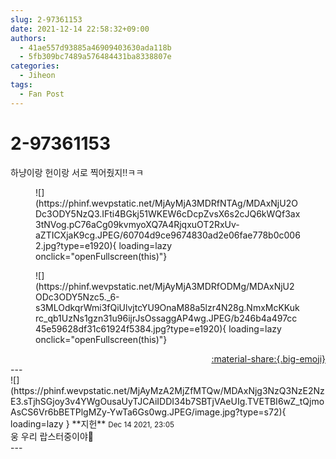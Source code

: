 ```yaml
---
slug: 2-97361153
date: 2021-12-14 22:58:32+09:00
authors:
  - 41ae557d93885a46909403630ada118b
  - 5fb309bc7489a576484431ba8338807e
categories:
  - Jiheon
tags:
  - Fan Post
---
```


# 2-97361153

<div class="post-container" markdown="1">
<div class="content-container md-sidebar__scrollwrap" markdown="1">

하냥이랑 헌이랑 서로 찍어줬지!!ㅋㅋ
<figure markdown="1">
![](https://phinf.wevpstatic.net/MjAyMjA3MDRfNTAg/MDAxNjU2ODc3ODY5NzQ3.IFti4BGkj51WKEW6cDcpZvsX6s2cJQ6kWQf3ax3tNVog.pC76aCg09kvmyoXQ7A4RjqxuOT2RxUv-aZTICXjaK9cg.JPEG/60704d9ce9674830ad2e06fae778b0c0062.jpg?type=e1920){ loading=lazy onclick="openFullscreen(this)"}
</figure>

<figure markdown="1">
![](https://phinf.wevpstatic.net/MjAyMjA3MDRfODMg/MDAxNjU2ODc3ODY5Nzc5._6-s3MLOdkqrWmi3fQiUlvjtcYU9OnaM88a5lzr4N28g.NmxMcKKukrc_qb1UzNs1gzn31u96ijrJsOssaggAP4wg.JPEG/b246b4a497cc45e59628df31c61924f5384.jpg?type=e1920){ loading=lazy onclick="openFullscreen(this)"}
</figure>


</div>
</div>

<div style="text-align: right;" markdown="1">
<a href="https://weverse.io/fromis9/fanpost/2-97361153" style="text-align: right;">:material-share:{.big-emoji}</a>
</div>
---

<div class="comments-container md-sidebar__scrollwrap" markdown="1">
<div class="comment" markdown="1">
<div class='id-container' markdown="1">
![](https://phinf.wevpstatic.net/MjAyMzA2MjZfMTQw/MDAxNjg3NzQ3NzE2NzE3.sTjhSGjoy3v4YWgOusaUyTJCAiIDDI34b7SBTjVAeUIg.TVETBI6wZ_tQjmoAsCS6Vr6bBETPlgMZy-YwTa6Gs0wg.JPEG/image.jpg?type=s72){ loading=lazy }
**<span class="artist">지헌</span>** <small>Dec 14 2021, 23:05</small><br>
</div>
<div class='comment-body' markdown="1">
웅 우리 랍스터중이야🦞
</div>
</div>
</div>
---
